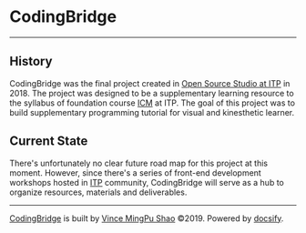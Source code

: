 # CodingBridge

---

## History

CodingBridge was the final project created in [Open Source Studio at ITP](https://github.com/Open-Source-Studio-at-ITP) in 2018. The project was designed to be a supplementary learning resource to the syllabus of foundation course [ICM](https://github.com/ITPNYU/ICM-2018) at ITP. The goal of this project was to build supplementary programming tutorial for visual and kinesthetic learner.

## Current State

There's unfortunately no clear future road map for this project at this moment. However, since there's a series of front-end development workshops hosted in [ITP](https://tisch.nyu.edu/itp) community, CodingBridge will serve as a hub to organize resources, materials and deliverables.

---

[CodingBridge](https://github.com/coding-bridge) is built by [Vince MingPu Shao](https://github.com/vince19972) &copy;2019. Powered by [docsify](https://github.com/docsifyjs/docsify).